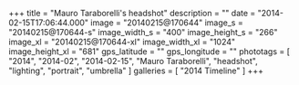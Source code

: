 +++
title = "Mauro Taraborelli's headshot"
description = ""
date = "2014-02-15T17:06:44.000"
image = "20140215@170644"
image_s = "20140215@170644-s"
image_width_s = "400"
image_height_s = "266"
image_xl = "20140215@170644-xl"
image_width_xl = "1024"
image_height_xl = "681"
gps_latitude = ""
gps_longitude = ""
phototags = [ "2014", "2014-02", "2014-02-15", "Mauro Taraborelli", "headshot", "lighting", "portrait", "umbrella" ]
galleries = [ "2014 Timeline" ]
+++
